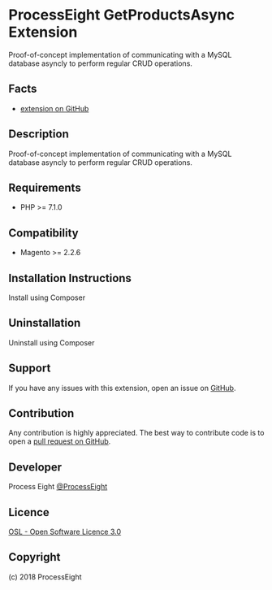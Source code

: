 ProcessEight GetProductsAsync Extension
=====================
Proof-of-concept implementation of communicating with a MySQL database asyncly to perform regular CRUD operations.

Facts
-----
- [extension on GitHub](https://github.com/processeight/ProcessEight_GetProductsAsync)

Description
-----------
Proof-of-concept implementation of communicating with a MySQL database asyncly to perform regular CRUD operations.

Requirements
------------
- PHP >= 7.1.0

Compatibility
-------------
- Magento >= 2.2.6

Installation Instructions
-------------------------
Install using Composer

Uninstallation
--------------
Uninstall using Composer

Support
-------
If you have any issues with this extension, open an issue on [GitHub](https://github.com/processeight/ProcessEight_GetProductsAsync/issues).

Contribution
------------
Any contribution is highly appreciated. The best way to contribute code is to open a [pull request on GitHub](https://help.github.com/articles/using-pull-requests).

Developer
---------
Process Eight
[@ProcessEight](https://twitter.com/ProcessEight)

Licence
-------
[OSL - Open Software Licence 3.0](http://opensource.org/licenses/osl-3.0.php)

Copyright
---------
(c) 2018 ProcessEight
